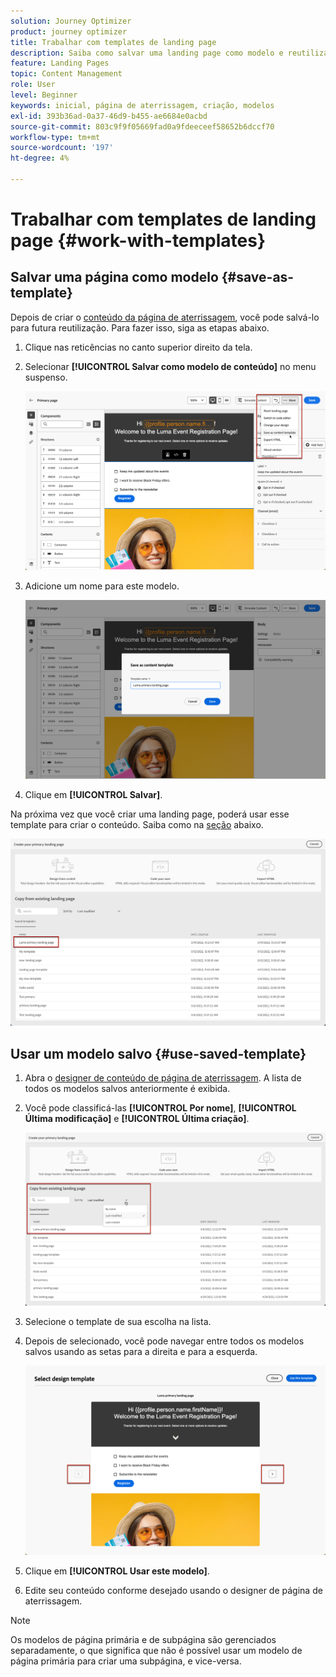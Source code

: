 ```yaml
---
solution: Journey Optimizer
product: journey optimizer
title: Trabalhar com templates de landing page
description: Saiba como salvar uma landing page como modelo e reutilizá-la no Journey Optimizer
feature: Landing Pages
topic: Content Management
role: User
level: Beginner
keywords: inicial, página de aterrissagem, criação, modelos
exl-id: 393b36ad-0a37-46d9-b455-ae6684e0acbd
source-git-commit: 803c9f9f05669fad0a9fdeeceef58652b6dccf70
workflow-type: tm+mt
source-wordcount: '197'
ht-degree: 4%

---
```


# Trabalhar com templates de landing page {#work-with-templates}

## Salvar uma página como modelo {#save-as-template}

Depois de criar o [conteúdo da página de aterrissagem](lp-content.md), você pode salvá-lo para futura reutilização. Para fazer isso, siga as etapas abaixo.

1. Clique nas reticências no canto superior direito da tela.

1. Selecionar **[!UICONTROL Salvar como modelo de conteúdo]** no menu suspenso.

   ![](assets/lp_designer-save-template.png)

1. Adicione um nome para este modelo.

   ![](assets/lp_designer-template-name.png)

1. Clique em **[!UICONTROL Salvar]**.

Na próxima vez que você criar uma landing page, poderá usar esse template para criar o conteúdo. Saiba como na [seção](#use-saved-template) abaixo.

![](assets/lp_designer-saved-template.png)

## Usar um modelo salvo {#use-saved-template}

1. Abra o [designer de conteúdo de página de aterrissagem](design-lp.md). A lista de todos os modelos salvos anteriormente é exibida.

1. Você pode classificá-las **[!UICONTROL Por nome]**, **[!UICONTROL Última modificação]** e **[!UICONTROL Última criação]**.

   ![](assets/lp_designer-saved-templates.png)

1. Selecione o template de sua escolha na lista.

1. Depois de selecionado, você pode navegar entre todos os modelos salvos usando as setas para a direita e para a esquerda.

   ![](assets/lp_designer-saved-templates-navigate.png)

1. Clique em **[!UICONTROL Usar este modelo]**.

1. Edite seu conteúdo conforme desejado usando o designer de página de aterrissagem.

>[!NOTE]
>
>Os modelos de página primária e de subpágina são gerenciados separadamente, o que significa que não é possível usar um modelo de página primária para criar uma subpágina, e vice-versa.
